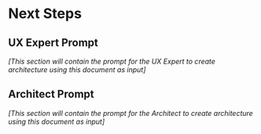 # Next Steps

## UX Expert Prompt

*[This section will contain the prompt for the UX Expert to create architecture using this document as input]*

## Architect Prompt

*[This section will contain the prompt for the Architect to create architecture using this document as input]*
